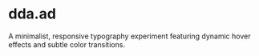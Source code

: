 # dda.ad

A minimalist, responsive typography experiment featuring dynamic hover effects and subtle color transitions.
